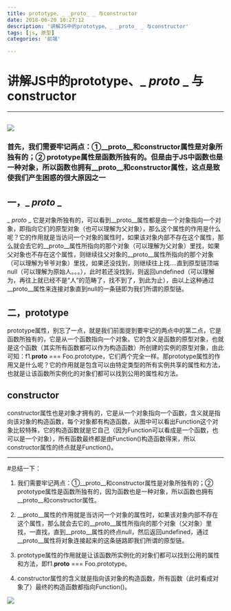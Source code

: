 ```yaml
---
title: prototype、_ _proto_ _ 与constructor
date: 2018-06-20 10:27:12
description: '讲解JS中的prototype、_ _proto_ _ 与constructor'
tags: [js, 原型]
categories: '前端'

---
```


# 讲解JS中的prototype、_ _proto_ _ 与constructor
---
![](https://i.imgur.com/spnZ8Hr.png)
--- 

### 首先，我们需要牢记两点：①__proto__和constructor属性是对象所独有的；② prototype属性是函数所独有的。但是由于JS中函数也是一种对象，所以函数也拥有__proto__和constructor属性，这点是致使我们产生困惑的很大原因之一

## 一，_ _proto_ _

  _ _proto_ _ 它是对象所独有的，可以看到__proto__属性都是由一个对象指向一个对象，即指向它们的原型对象（也可以理解为父对象），那么这个属性的作用是什么呢？它的作用就是当访问一个对象的属性时，如果该对象内部不存在这个属性，那么就会去它的__proto__属性所指向的那个对象（可以理解为父对象）里找，如果父对象也不存在这个属性，则继续往父对象的__proto__属性所指向的那个对象（可以理解为爷爷对象）里找，如果还没找到，则继续往上找….直到原型链顶端null（可以理解为原始人。。。），此时若还没找到，则返回undefined（可以理解为，再往上就已经不是“人”的范畴了，找不到了，到此为止），由以上这种通过__proto__属性来连接对象直到null的一条链即为我们所谓的原型链。

## 二，prototype

prototype属性，别忘了一点，就是我们前面提到要牢记的两点中的第二点，它是函数所独有的，它是从一个函数指向一个对象。它的含义是函数的原型对象，也就是这个函数（其实所有函数都可以作为构造函数）所创建的实例的原型对象，由此可知：f1.__proto__ === Foo.prototype，它们两个完全一样。那prototype属性的作用又是什么呢？它的作用就是包含可以由特定类型的所有实例共享的属性和方法，也就是让该函数所实例化的对象们都可以找到公用的属性和方法。

## constructor
constructor属性也是对象才拥有的，它是从一个对象指向一个函数，含义就是指向该对象的构造函数，每个对象都有构造函数，从图中可以看出Function这个对象比较特殊，它的构造函数就是它自己（因为Function可以看成是一个函数，也可以是一个对象），所有函数最终都是由Function()构造函数得来，所以constructor属性的终点就是Function()。

---

#总结一下： 
1. 我们需要牢记两点：①__proto__和constructor属性是对象所独有的；② prototype属性是函数所独有的，因为函数也是一种对象，所以函数也拥有__proto__和constructor属性。

2. __proto__属性的作用就是当访问一个对象的属性时，如果该对象内部不存在这个属性，那么就会去它的__proto__属性所指向的那个对象（父对象）里找，一直找，直到__proto__属性的终点null，然后返回undefined，通过__proto__属性将对象连接起来的这条链路即我们所谓的原型链。

3. prototype属性的作用就是让该函数所实例化的对象们都可以找到公用的属性和方法，即f1.__proto__ === Foo.prototype。

4. constructor属性的含义就是指向该对象的构造函数，所有函数（此时看成对象了）最终的构造函数都指向Function()。

![](https://i.imgur.com/nDwLg2Y.jpg)

